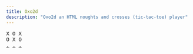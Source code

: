 ```yaml
---
title: Oxo2d 
description: "Oxo2d an HTML noughts and crosses (tic-tac-toe) player"
---
```


<pre class="oxo2d">
X O X
O X O
<a href="../29/">.</a> <a href="../2a/">.</a> <a href="../2b/">.</a>
</pre>

